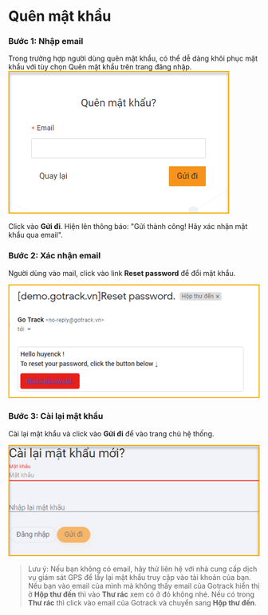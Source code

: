 # Quên mật khẩu

### Bước 1: Nhập email
Trong trường hợp người dùng quên mật khẩu, có thể dễ dàng khôi phục mật khẩu với tùy chọn Quên mật khẩu trên trang đăng nhập. 
<span style="display:block;text-align:left">![Restoring a forgotten password](/docs/assets/images/web-interface/users/forget-password.png)

Click vào **Gửi đi**. Hiện lên thông báo: "Gửi thành công! Hãy xác nhận mật khẩu qua email".
### Bước 2: Xác nhận email
Người dùng vào mail, click vào link **Reset password** để đổi mật khẩu.

<span style="display:block;text-align:left">![Restoring a forgotten password](/docs/assets/images/web-interface/users/mail_reset-password.png)

### Bước 3: Cài lại mật khẩu
Cài lại mật khẩu và click vào **Gửi đi** để vào trang chủ hệ thống.

<span style="display:block;text-align:left">![Restoring a forgotten password ](/docs/assets/images/web-interface/users/reset-password.png)
> Lưu ý: Nếu bạn không có  email, hãy thử liên hệ với nhà cung cấp dịch vụ giám sát GPS để lấy lại mật khẩu truy cập vào tài khoản của bạn.
        Nếu bạn vào email của mình mà không thấy email của Gotrack hiển thị ở **Hộp thư đến** thì vào **Thư rác** xem có ở đó không nhé. Nếu có trong **Thư rác** thì click vào email của Gotrack và chuyển sang **Hộp thư đến**.

